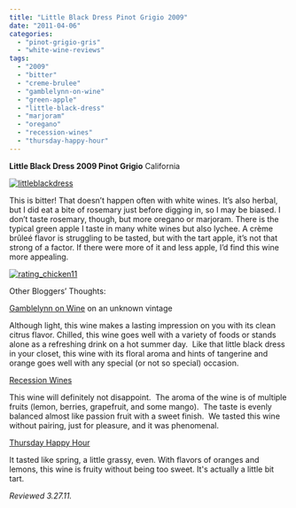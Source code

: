 ```yaml
---
title: "Little Black Dress Pinot Grigio 2009"
date: "2011-04-06"
categories: 
  - "pinot-grigio-gris"
  - "white-wine-reviews"
tags: 
  - "2009"
  - "bitter"
  - "creme-brulee"
  - "gamblelynn-on-wine"
  - "green-apple"
  - "little-black-dress"
  - "marjoram"
  - "oregano"
  - "recession-wines"
  - "thursday-happy-hour"
---
```


**Little Black Dress 2009 Pinot Grigio** California

[![](http://s3.amazonaws.com/thegourmez-wpmedia/2011/04/littleblackdress.jpg "littleblackdress")](http://s3.amazonaws.com/thegourmez-wpmedia/2011/04/littleblackdress.jpg)

This is bitter! That doesn’t happen often with white wines. It’s also herbal, but I did eat a bite of rosemary just before digging in, so I may be biased. I don’t taste rosemary, though, but more oregano or marjoram. There is the typical green apple I taste in many white wines but also lychee. A crème brûleé flavor is struggling to be tasted, but with the tart apple, it’s not that strong of a factor. If there were more of it and less apple, I’d find this wine more appealing.

[![](http://s3.amazonaws.com/thegourmez-wpmedia/2009/02/rating_chicken11.gif "rating_chicken11")](http://s3.amazonaws.com/thegourmez-wpmedia/2009/02/rating_chicken11.gif)

Other Bloggers’ Thoughts:

[Gamblelynn on Wine](http://gamblelynnonwine.com/2009/04/27/little-black-dressno-longer-just-for-women/) on an unknown vintage

Although light, this wine makes a lasting impression on you with its clean citrus flavor. Chilled, this wine goes well with a variety of foods or stands alone as a refreshing drink on a hot summer day.  Like that little black dress in your closet, this wine with its floral aroma and hints of tangerine and orange goes well with any special (or not so special) occasion.

[Recession Wines](http://recession-wines.com/black-dress-pinot-grigio/)

This wine will definitely not disappoint.  The aroma of the wine is of multiple fruits (lemon, berries, grapefruit, and some mango).  The taste is evenly balanced almost like passion fruit with a sweet finish.  We tasted this wine without pairing, just for pleasure, and it was phenomenal.

[Thursday Happy Hour](http://www.thursdayhappyhour.com/2010/04/little-black-dress-pinot-grigio.html)

It tasted like spring, a little grassy, even. With flavors of oranges and lemons, this wine is fruity without being too sweet. It's actually a little bit tart.

_Reviewed 3.27.11._
